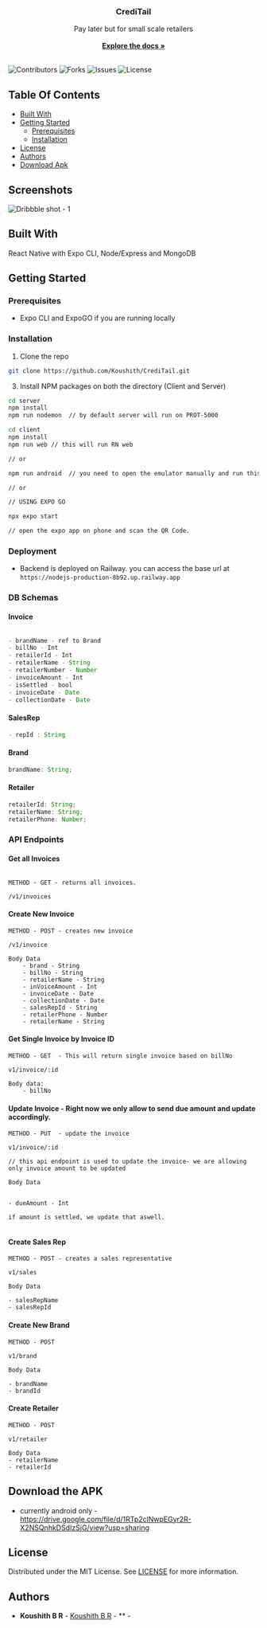 <br/>
<p align="center">
  <h3 align="center">CrediTail</h3>

  <p align="center">
    Pay later but for small scale retailers
    <br/>
    <br/>
    <a href="https://github.com/koushith/CrediTail"><strong>Explore the docs »</strong></a>
    <br/>
    <br/>
  </p>
</p>

![Contributors](https://img.shields.io/github/contributors/koushith/CrediTail?color=dark-green) ![Forks](https://img.shields.io/github/forks/koushith/CrediTail?style=social) ![Issues](https://img.shields.io/github/issues/koushith/CrediTail) ![License](https://img.shields.io/github/license/koushith/CrediTail)

## Table Of Contents

- [Built With](#built-with)
- [Getting Started](#getting-started)
  - [Prerequisites](#prerequisites)
  - [Installation](#installation)
- [License](#license)
- [Authors](#authors)
- [Download Apk](#download)

## Screenshots

![Dribbble shot - 1](https://user-images.githubusercontent.com/30016242/230851429-24b4d646-01ab-4928-ba6e-ed71ad78a4f5.png)

## Built With

React Native with Expo CLI, Node/Express and MongoDB

## Getting Started

### Prerequisites

- Expo CLI and ExpoGO if you are running locally

### Installation

1. Clone the repo

```sh
git clone https://github.com/Koushith/CrediTail.git
```

3. Install NPM packages on both the directory (Client and Server)

```sh
cd server
npm install
npm run nodemon  // by default server will run on PROT-5000
```

```sh
cd client
npm install
npm run web // this will run RN web

// or

npm run android  // you need to open the emulator manually and run this command(if you are on Windows and Linux.

// or

// USING EXPO GO

npx expo start

// open the expo app on phone and scan the QR Code.

```

### Deployment

- Backend is deployed on Railway. you can access the base url at
  `https://nodejs-production-8b92.up.railway.app`

### DB Schemas

#### Invoice

```js

- brandName - ref to Brand
- billNo - Int
- retailerId - Int
- retailerName - String
- retailerNumber - Number
- invoiceAmount - Int
- isSettled - bool
- invoiceDate - Date
- collectionDate - Date

```

#### SalesRep

```js
- repId : String
```

#### Brand

```js
brandName: String;
```

#### Retailer

```js
retailerId: String;
retailerName: String;
retailerPhone: Number;
```

### API Endpoints

#### Get all Invoices

```

METHOD - GET - returns all invoices.

/v1/invoices

```

#### Create New Invoice

```
METHOD - POST - creates new invoice

/v1/invoice

Body Data
    - brand - String
    - billNo - String
    - retailerName - String
    - inVoiceAmount - Int
    - invoiceDate - Date
    - collectionDate - Date
    - salesRepId - String
    - retailerPhone - Number
    - retailerName - String

```

#### Get Single Invoice by Invoice ID

```
METHOD - GET  - This will return single invoice based on billNo

v1/invoice/:id

Body data:
    - billNo

```

#### Update Invoice - Right now we only allow to send due amount and update accordingly.

```
METHOD - PUT  - update the invoice

v1/invoice/:id

// this api endpoint is used to update the invoice- we are allowing only invoice amount to be updated

Body Data


- dueAmount - Int

if amount is settled, we update that aswell.


```

#### Create Sales Rep

```
METHOD - POST - creates a sales representative

v1/sales

Body Data

- salesRepName
- salesRepId

```

#### Create New Brand

```
METHOD - POST

v1/brand

Body Data

- brandName
- brandId

```

#### Create Retailer

```
METHOD - POST

v1/retailer

Body Data
- retailerName
- retailerId

```

## Download the APK

- currently android only - https://drive.google.com/file/d/1RTp2clNwpEGyr2R-X2NSQnhkDSdIzSjG/view?usp=sharing

## License

Distributed under the MIT License. See [LICENSE](https://github.com/koushith/CrediTail/blob/main/LICENSE.md) for more information.

## Authors

- **Koushith B R** - [Koushith B R](https://github.com/koushith) - \*\* -
